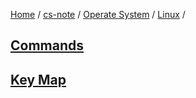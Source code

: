 [Home](https://mengxianbin.github.io) /
[cs-note](https://mengxianbin.github.io/cs-note) /
[Operate System](https://mengxianbin.github.io/cs-note/content/Operate%20System) /
[Linux](https://mengxianbin.github.io/cs-note/content/Operate%20System/Linux) /

## [Commands](https://mengxianbin.github.io/cs-note/content/Operate%20System/Linux/Commands)

## [Key Map](https://mengxianbin.github.io/cs-note/content/Operate%20System/Linux/Key%20Map)
